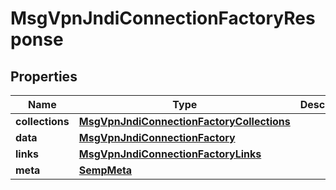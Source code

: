 
# MsgVpnJndiConnectionFactoryResponse

## Properties
Name | Type | Description | Notes
------------ | ------------- | ------------- | -------------
**collections** | [**MsgVpnJndiConnectionFactoryCollections**](MsgVpnJndiConnectionFactoryCollections.md) |  |  [optional]
**data** | [**MsgVpnJndiConnectionFactory**](MsgVpnJndiConnectionFactory.md) |  |  [optional]
**links** | [**MsgVpnJndiConnectionFactoryLinks**](MsgVpnJndiConnectionFactoryLinks.md) |  |  [optional]
**meta** | [**SempMeta**](SempMeta.md) |  | 



